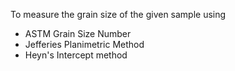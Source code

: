 To measure the grain size of the given sample using<br>
<ul>
<li>ASTM Grain Size Number</li>
<li>Jefferies Planimetric Method</li>
<li>Heyn's Intercept method</li>
</ul>
